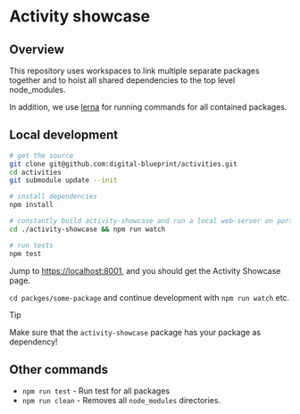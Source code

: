 # Activity showcase

## Overview

This repository uses workspaces to link multiple separate packages together and
to hoist all shared dependencies to the top level node_modules.

In addition, we use [lerna](https://lerna.js.org/) for running commands for all contained packages.

## Local development

```bash
# get the source
git clone git@github.com:digital-blueprint/activities.git
cd activities
git submodule update --init

# install dependencies
npm install

# constantly build activity-showcase and run a local web-server on port 8001 
cd ./activity-showcase && npm run watch

# run tests
npm test
```

Jump to <https://localhost:8001>, and you should get the Activity Showcase page.

`cd packges/some-package` and continue development with `npm run watch` etc.

> [!TIP]
> Make sure that the `activity-showcase` package has your package as dependency!

## Other commands

* `npm run test` -  Run test for all packages
* `npm run clean` - Removes all `node_modules` directories.
